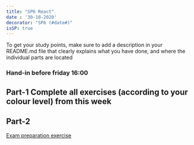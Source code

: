 ```yaml
---
title: "SP6 React"
date : '30-10-2020'
decorator: "SP6 (#date#)"
isSP: true
---
```

<!-- REMOVE ME: Setting isSP ensures this pages gets added to the list of Studypoint exercises -->

To get your study points, make sure to add a description in your README.md file that clearly explains what you have done, and where the individual parts are located
### Hand-in before friday 16:00

## Part-1 Complete all exercises (according to your colour level) from this week

<!-- REMOVE ME: The tag below will insert all day-exercises given for this week -->
<!-- REMOVE ME: PeriodFolder and weekFolder MUST match the real folder names -->

<!--PeriodExercises Flow-3/week1 PeriodExercises--> 

## Part-2
[Exam preparation exercise](https://docs.google.com/document/d/1AvT_g3dmCLP65Pw441KyDf4IeCYn-uhdUpcrvb92jyI/edit?usp=sharing)